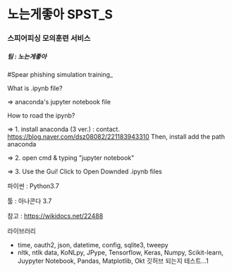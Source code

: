<h1>노는게좋아 SPST_S</h1>
<h3>스피어피싱 모의훈련 서비스</h3>
<h5>팀 : 노는게좋아 </h5>
#Spear phishing simulation training_

What is .ipynb file?

=> anaconda's jupyter notebook file

How to road the ipynb?

=> 1. install anaconda (3 ver.) : contact. https://blog.naver.com/dsz08082/221183943310 Then, install add the path anaconda

=> 2. open cmd & typing "jupyter notebook"

=> 3. Use the Gui! Click to Open Downded .ipynb files

파이썬 : Python3.7

툴 : 아나콘다 3.7

참고 : https://wikidocs.net/22488

라이브러리
- time, oauth2, json, datetime, config, sqlite3, tweepy
- nltk, ntlk data, KoNLpy, JPype, Tensorflow, Keras, Numpy, Scikit-learn, Juypyter Notebook, Pandas, Matplotlib, Okt
깃허브 되는지 테스트...1
